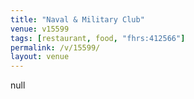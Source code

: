 ```yaml
---
title: "Naval & Military Club"
venue: v15599
tags: [restaurant, food, "fhrs:412566"]
permalink: /v/15599/
layout: venue
---
```

null